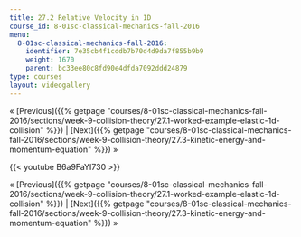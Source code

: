 ```yaml
---
title: 27.2 Relative Velocity in 1D
course_id: 8-01sc-classical-mechanics-fall-2016
menu:
  8-01sc-classical-mechanics-fall-2016:
    identifier: 7e35cb4f1cddb7b70d4d9da7f855b9b9
    weight: 1670
    parent: bc33ee80c8fd90e4dfda7092ddd24879
type: courses
layout: videogallery
---
```

« [Previous]({{% getpage "courses/8-01sc-classical-mechanics-fall-2016/sections/week-9-collision-theory/27.1-worked-example-elastic-1d-collision" %}}) | [Next]({{% getpage "courses/8-01sc-classical-mechanics-fall-2016/sections/week-9-collision-theory/27.3-kinetic-energy-and-momentum-equation" %}}) »

{{< youtube B6a9FaYI730 >}}

« [Previous]({{% getpage "courses/8-01sc-classical-mechanics-fall-2016/sections/week-9-collision-theory/27.1-worked-example-elastic-1d-collision" %}}) | [Next]({{% getpage "courses/8-01sc-classical-mechanics-fall-2016/sections/week-9-collision-theory/27.3-kinetic-energy-and-momentum-equation" %}}) »